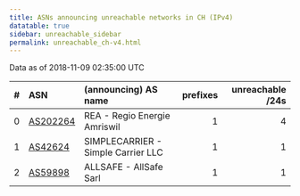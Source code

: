 ```yaml
---
title: ASNs announcing unreachable networks in CH (IPv4)
datatable: true
sidebar: unreachable_sidebar
permalink: unreachable_ch-v4.html
---
```


Data as of 2018-11-09 02:35:00 UTC


<div class="datatable-begin"></div>

|   # | ASN                                      | (announcing) AS name               |   prefixes |   unreachable /24s |
|----:|:-----------------------------------------|:-----------------------------------|-----------:|-------------------:|
|   0 | [AS202264](unreachable_AS202264-v4.html) | REA - Regio Energie Amriswil       |          1 |                  4 |
|   1 | [AS42624](unreachable_AS42624-v4.html)   | SIMPLECARRIER - Simple Carrier LLC |          1 |                  1 |
|   2 | [AS59898](unreachable_AS59898-v4.html)   | ALLSAFE - AllSafe Sarl             |          1 |                  1 |

<div class="datatable-end"></div>